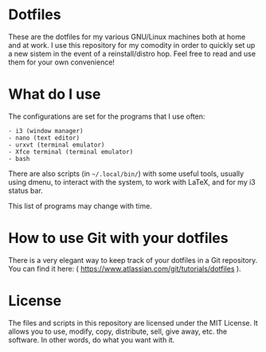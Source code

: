 # Dotfiles

These are the dotfiles for my various GNU/Linux machines both at home and at work. I use this repository for my comodity in order to quickly set up a new sistem in the event of a reinstall/distro hop. Feel free to read and use them for your own convenience!

# What do I use

The configurations are set for the programs that I use often:

	- i3 (window manager)
	- nano (text editor)
	- urxvt (terminal emulator)
	- Xfce terminal (terminal emulator)
	- bash

There are also scripts (in `~/.local/bin/`) with some useful tools, usually using dmenu, to interact with the system, to work with LaTeX, and for my i3 status bar.

This list of programs may change with time.

# How to use Git with your dotfiles

There is a very elegant way to keep track of your dotfiles in a Git repository. You can find it here: ( https://www.atlassian.com/git/tutorials/dotfiles ).

# License

The files and scripts in this repository are licensed under the MIT License. It allows you to use, modify, copy, distribute, sell, give away, etc. the software. In other words, do what you want with it.
